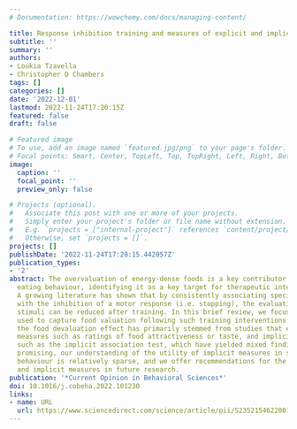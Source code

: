 ```yaml
---
# Documentation: https://wowchemy.com/docs/managing-content/

title: Response inhibition training and measures of explicit and implicit food valuation
subtitle: ''
summary: ''
authors:
- Loukia Tzavella
- Christopher D Chambers
tags: []
categories: []
date: '2022-12-01'
lastmod: 2022-11-24T17:20:15Z
featured: false
draft: false

# Featured image
# To use, add an image named `featured.jpg/png` to your page's folder.
# Focal points: Smart, Center, TopLeft, Top, TopRight, Left, Right, BottomLeft, Bottom, BottomRight.
image:
  caption: ''
  focal_point: ''
  preview_only: false

# Projects (optional).
#   Associate this post with one or more of your projects.
#   Simply enter your project's folder or file name without extension.
#   E.g. `projects = ["internal-project"]` references `content/project/deep-learning/index.md`.
#   Otherwise, set `projects = []`.
projects: []
publishDate: '2022-11-24T17:20:15.442057Z'
publication_types:
- '2'
abstract: The overvaluation of energy-dense foods is a key contributor to unhealthy
  eating behaviour, identifying it as a key target for therapeutic interventions.
  A growing literature has shown that by consistently associating specific food items
  with the inhibition of a motor response (i.e. stopping), the evaluations of these
  stimuli can be reduced after training. In this brief review, we focus on measures
  used to capture food valuation following such training interventions. Evidence for
  the food devaluation effect has primarily stemmed from studies that employ explicit
  measures such as ratings of food attractiveness or taste, and implicit measures,
  such as the implicit association test, which have yielded mixed findings. Although
  promising, our understanding of the utility of implicit measures in studies of eating
  behaviour is relatively sparse, and we offer recommendations for the use of explicit
  and implicit measures in future research.
publication: '*Current Opinion in Behavioral Sciences*'
doi: 10.1016/j.cobeha.2022.101230
links:
- name: URL
  url: https://www.sciencedirect.com/science/article/pii/S235215462200136X
---
```

